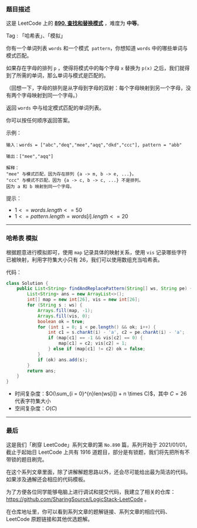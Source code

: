 ### 题目描述

这是 LeetCode 上的 **[890. 查找和替换模式](https://leetcode.cn/problems/find-and-replace-pattern/solution/by-ac_oier-s4cw/)** ，难度为 **中等**。

Tag : 「哈希表」、「模拟」



你有一个单词列表 `words` 和一个模式  `pattern`，你想知道 `words` 中的哪些单词与模式匹配。

如果存在字母的排列 `p` ，使得将模式中的每个字母 `x` 替换为 `p(x)` 之后，我们就得到了所需的单词，那么单词与模式是匹配的。

（回想一下，字母的排列是从字母到字母的双射：每个字母映射到另一个字母，没有两个字母映射到同一个字母。）

返回 `words` 中与给定模式匹配的单词列表。

你可以按任何顺序返回答案。

示例：
```
输入：words = ["abc","deq","mee","aqq","dkd","ccc"], pattern = "abb"

输出：["mee","aqq"]

解释：
"mee" 与模式匹配，因为存在排列 {a -> m, b -> e, ...}。
"ccc" 与模式不匹配，因为 {a -> c, b -> c, ...} 不是排列。
因为 a 和 b 映射到同一个字母。
```

提示：
* $1 <= words.length <= 50$
* $1 <= pattern.length = words[i].length <= 20$

---

### 哈希表 模拟

根据题意进行模拟即可，使用 `map` 记录具体的映射关系，使用 `vis` 记录哪些字符已被映射，利用字符集大小只有 $26$，我们可以使用数组充当哈希表。

代码：
```Java
class Solution {
    public List<String> findAndReplacePattern(String[] ws, String pe) {
        List<String> ans = new ArrayList<>();
        int[] map = new int[26], vis = new int[26];
        for (String s : ws) {
            Arrays.fill(map, -1);
            Arrays.fill(vis, 0);
            boolean ok = true;
            for (int i = 0; i < pe.length() && ok; i++) {
                int c1 = s.charAt(i) - 'a', c2 = pe.charAt(i) - 'a';
                if (map[c1] == -1 && vis[c2] == 0) {
                    map[c1] = c2; vis[c2] = 1;
                } else if (map[c1] != c2) ok = false;
            }
            if (ok) ans.add(s);
        }
        return ans;
    }
}
```
* 时间复杂度：$O(\sum_{i = 0}^{n}len(ws[i]) + n \times C)$，其中 $C = 26$ 代表字符集大小
* 空间复杂度：$O(C)$

---

### 最后

这是我们「刷穿 LeetCode」系列文章的第 `No.890` 篇，系列开始于 2021/01/01，截止于起始日 LeetCode 上共有 1916 道题目，部分是有锁题，我们将先把所有不带锁的题目刷完。

在这个系列文章里面，除了讲解解题思路以外，还会尽可能给出最为简洁的代码。如果涉及通解还会相应的代码模板。

为了方便各位同学能够电脑上进行调试和提交代码，我建立了相关的仓库：https://github.com/SharingSource/LogicStack-LeetCode 。

在仓库地址里，你可以看到系列文章的题解链接、系列文章的相应代码、LeetCode 原题链接和其他优选题解。

